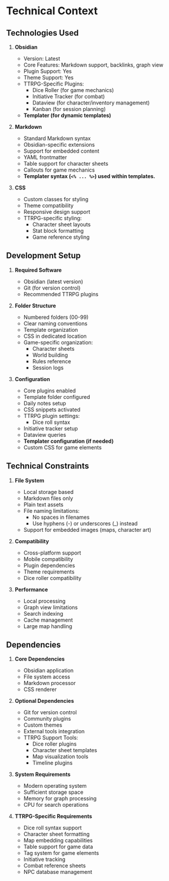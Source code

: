 # Technical Context

## Technologies Used
1. **Obsidian**
   - Version: Latest
   - Core Features: Markdown support, backlinks, graph view
   - Plugin Support: Yes
   - Theme Support: Yes
   - TTRPG-Specific Plugins:
     - Dice Roller (for game mechanics)
     - Initiative Tracker (for combat)
     - Dataview (for character/inventory management)
     - Kanban (for session planning)
   - **Templater (for dynamic templates)**

2. **Markdown**
   - Standard Markdown syntax
   - Obsidian-specific extensions
   - Support for embedded content
   - YAML frontmatter
   - Table support for character sheets
   - Callouts for game mechanics
   - **Templater syntax (`<% ... %>`) used within templates.**

3. **CSS**
   - Custom classes for styling
   - Theme compatibility
   - Responsive design support
   - TTRPG-specific styling:
     - Character sheet layouts
     - Stat block formatting
     - Game reference styling

## Development Setup
1. **Required Software**
   - Obsidian (latest version)
   - Git (for version control)
   - Recommended TTRPG plugins

2. **Folder Structure**
   - Numbered folders (00-99)
   - Clear naming conventions
   - Template organization
   - CSS in dedicated location
   - Game-specific organization:
     - Character sheets
     - World building
     - Rules reference
     - Session logs

3. **Configuration**
   - Core plugins enabled
   - Template folder configured
   - Daily notes setup
   - CSS snippets activated
   - TTRPG plugin settings:
     - Dice roll syntax
   - Initiative tracker setup
   - Dataview queries
   - **Templater configuration (if needed)**
   - Custom CSS for game elements

## Technical Constraints
1. **File System**
   - Local storage based
   - Markdown files only
   - Plain text assets
   - File naming limitations:
     - No spaces in filenames
     - Use hyphens (-) or underscores (_) instead
   - Support for embedded images (maps, character art)

2. **Compatibility**
   - Cross-platform support
   - Mobile compatibility
   - Plugin dependencies
   - Theme requirements
   - Dice roller compatibility

3. **Performance**
   - Local processing
   - Graph view limitations
   - Search indexing
   - Cache management
   - Large map handling

## Dependencies
1. **Core Dependencies**
   - Obsidian application
   - File system access
   - Markdown processor
   - CSS renderer

2. **Optional Dependencies**
   - Git for version control
   - Community plugins
   - Custom themes
   - External tools integration
   - TTRPG Support Tools:
     - Dice roller plugins
     - Character sheet templates
     - Map visualization tools
     - Timeline plugins

3. **System Requirements**
   - Modern operating system
   - Sufficient storage space
   - Memory for graph processing
   - CPU for search operations

4. **TTRPG-Specific Requirements**
   - Dice roll syntax support
   - Character sheet formatting
   - Map embedding capabilities
   - Table support for game data
   - Tag system for game elements
   - Initiative tracking
   - Combat reference sheets
   - NPC database management
